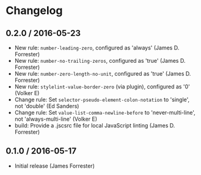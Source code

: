 # Changelog

## 0.2.0 / 2016-05-23
* New rule: `number-leading-zero`, configured as 'always' (James D. Forrester)
* New rule: `number-no-trailing-zeros`, configured as 'true' (James D. Forrester)
* New rule: `number-zero-length-no-unit`, configured as 'true' (James D. Forrester)
* New rule: `stylelint-value-border-zero` (via plugin), configured as '0' (Volker E)
* Change rule: Set `selector-pseudo-element-colon-notation` to 'single', not 'double' (Ed Sanders)
* Change rule: Set `value-list-comma-newline-before` to 'never-multi-line', not 'always-multi-line' (Volker E)
* build: Provide a .jscsrc file for local JavaScript linting (James D. Forrester)

## 0.1.0 / 2016-05-17
* Initial release (James Forrester)
